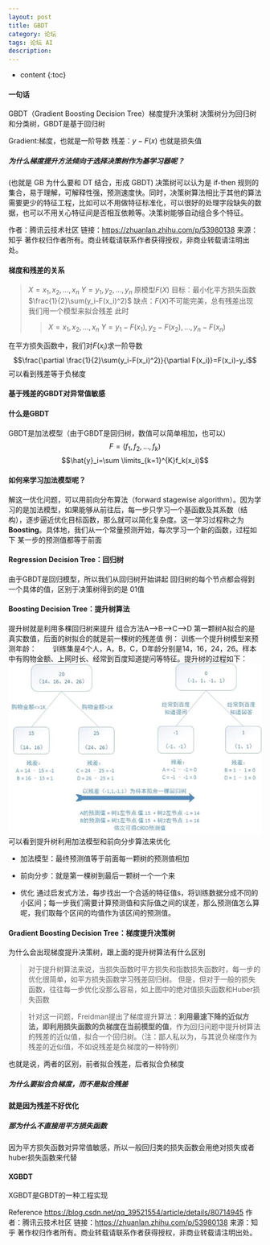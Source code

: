 ```yaml
---
layout: post
title: GBDT
category: 论坛
tags: 论坛 AI 
description: 
---
```


* content
{:toc}

#### 一句话
GBDT（Gradient Boosting Decision Tree）梯度提升决策树
决策树分为回归树和分类树，GBDT是基于回归树 

Gradient:梯度，也就是一阶导数
残差：$y-F(x)$ 也就是损失值
##### 为什么梯度提升方法倾向于选择决策树作为基学习器呢？
(也就是 GB 为什么要和 DT 结合，形成 GBDT) 决策树可以认为是 if-then 规则的集合，易于理解，可解释性强，预测速度快。同时，决策树算法相比于其他的算法需要更少的特征工程，比如可以不用做特征标准化，可以很好的处理字段缺失的数据，也可以不用关心特征间是否相互依赖等。决策树能够自动组合多个特征。

作者：腾讯云技术社区
链接：https://zhuanlan.zhihu.com/p/53980138
来源：知乎
著作权归作者所有。商业转载请联系作者获得授权，非商业转载请注明出处。


#### 梯度和残差的关系
>$X={x_1,x_2,...,x_n}$
>$Y={y_1,y_2,...,y_n}$
>原模型$F(X)$
>目标：最小化平方损失函数$\frac{1}{2}\sum(y_i-F(x_i)^2)$
>缺点：$F(X)$不可能完美，总有残差出现
>我们用一个模型来拟合残差
>此时
>>$X={x_1,x_2,...,x_n}$
>$Y={y_1-F(x_1),y_2-F(x_2),...,y_n-F(x_n)}$


在平方损失函数中，我们对$F(x_i)$求一阶导数
$$\frac{\partial \frac{1}{2}\sum(y_i-F(x_i)^2)}{\partial F(x_i)}=F(x_i)-y_i$$
可以看到残差等于负梯度

#### 基于残差的GBDT对异常值敏感

#### 什么是GBDT
GBDT是加法模型（由于GBDT是回归树，数值可以简单相加，也可以）
$$F=(f_1,f_2,...,f_k)$$
$$\hat{y}_i=\sum \limits_{k=1}^{K}f_k(x_i)$$
#### 如何来学习加法模型呢？
解这一优化问题，可以用前向分布算法（forward stagewise algorithm）。因为学习的是加法模型，如果能够从前往后，每一步只学习一个基函数及其系数（结构），逐步逼近优化目标函数，那么就可以简化复杂度。这一学习过程称之为 **Boosting**。具体地，我们从一个常量预测开始，每次学习一个新的函数，过程如下
某一步的预测值都等于前面






#### Regression Decision Tree：回归树
由于GBDT是回归模型，所以我们从回归树开始讲起
回归树的每个节点都会得到一个具体的值，区别于决策树得到的是 01值

#### Boosting Decision Tree：提升树算法
提升树就是利用多棵回归树来提升
组合方法A-->B-->C-->D
第一颗树A拟合的是真实数值，后面的树拟合的就是前一棵树的残差值
例：
训练一个提升树模型来预测年龄：
  训练集是4个人，A，B，C，D年龄分别是14，16，24，26。样本中有购物金额、上网时长、经常到百度知道提问等特征。提升树的过程如下：
 ![enter description here](https://raw.githubusercontent.com/ZhaoKangkang0572/imgbed/master/小书匠/1599462916320.png)
可以看到提升树利用加法模型和前向分步算法来优化
- 加法模型：最终预测值等于前面每一颗树的预测值相加
- 前向分步：就是第一棵树到最后一颗树一个一个来

- 优化
通过启发式方法，每步找出一个合适的特征值s，将训练数据分成不同的小区间；每一步我们需要计算预测值和实际值之间的误差，那么预测值怎么算呢，我们取每个区间的均值作为该区间的预测值。

#### Gradient Boosting Decision Tree：梯度提升决策树
为什么会出现梯度提升决策树，跟上面的提升树算法有什么区别
>对于提升树算法来说，当损失函数时平方损失和指数损失函数时，每一步的优化很简单，如平方损失函数学习残差回归树。
但是，但对于一般的损失函数，往往每一步优化没那么容易，如上图中的绝对值损失函数和Huber损失函数

>针对这一问题，Freidman提出了梯度提升算法：**利用最速下降的近似方法，即利用损失函数的负梯度在当前模型的值**，作为回归问题中提升树算法的残差的近似值，拟合一个回归树。（注：鄙人私以为，与其说负梯度作为残差的近似值，不如说残差是负梯度的一种特例）

也就是说，两者的区别，前者拟合残差，后者拟合负梯度
##### 为什么要拟合负梯度，而不是拟合残差
**就是因为残差不好优化**
##### 那为什么不直接用平方损失函数
因为平方损失函数对异常值敏感，所以一般回归类的损失函数会用绝对损失或者huber损失函数来代替



#### XGBDT
XGBDT是GBDT的一种工程实现

Reference
https://blog.csdn.net/qq_39521554/article/details/80714945
作者：腾讯云技术社区
链接：https://zhuanlan.zhihu.com/p/53980138
来源：知乎
著作权归作者所有。商业转载请联系作者获得授权，非商业转载请注明出处。
